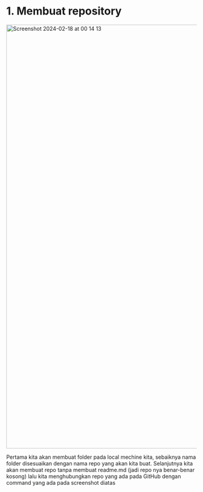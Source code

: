 # 1. Membuat repository

<img width="1122" alt="Screenshot 2024-02-18 at 00 14 13" src="https://github.com/SchoolBoyJoJo/ajk-jojo-penugasan1/assets/142652941/cd314fe7-f33d-4d56-906b-9e09d61fd134">

Pertama kita akan membuat folder pada local mechine kita, sebaiknya nama folder disesuaikan dengan nama repo yang akan kita buat. Selanjutnya kita akan membuat repo tanpa membuat readme.md (jadi repo nya benar-benar kosong) lalu kita menghubungkan repo yang ada pada GitHub dengan command yang ada pada screenshot diatas
